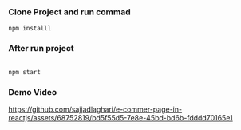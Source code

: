 ### Clone Project and run commad
```
npm installl
```
### After run project
```

npm start
```

### Demo Video
https://github.com/sajjadlaghari/e-commer-page-in-reactjs/assets/68752819/bd5f55d5-7e8e-45bd-bd6b-fdddd70165e1

